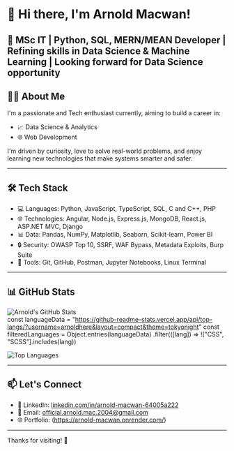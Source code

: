 # 👋 Hi there, I'm Arnold Macwan!
🎯 MSc IT | Python, SQL, MERN/MEAN Developer | Refining skills in Data Science & Machine Learning | Looking forward for Data Science opportunity
---

## 🧑‍💻 About Me

I'm a passionate and Tech enthusiast currently, aiming to build a career in:

- 📈 Data Science & Analytics  
- 🌐 Web Development  

I'm driven by curiosity, love to solve real-world problems, and enjoy learning new technologies that make systems smarter and safer.

---

## 🛠️ Tech Stack

- 💻 Languages: Python, JavaScript, TypeScript, SQL, C and C++, PHP
- 🌐 Technologies: Angular, Node.js, Express.js, MongoDB, React.js, ASP.NET MVC, Django  
- 📊 Data: Pandas, NumPy, Matplotlib, Seaborn, Scikit-learn, Power BI  
- 🔒 Security: OWASP Top 10, SSRF, WAF Bypass, Metadata Exploits, Burp Suite
- 🔧 Tools: Git, GitHub, Postman, Jupyter Notebooks, Linux Terminal

---

## 📊 GitHub Stats

![Arnold's GitHub Stats](https://github-readme-stats.vercel.app/api?username=arnoldhere&show_icons=true&theme=tokyonight)  
const languageData = "https://github-readme-stats.vercel.app/api/top-langs/?username=arnoldhere&layout=compact&theme=tokyonight"
const filteredLanguages = Object.entries(languageData)
  .filter(([lang]) => !["CSS", "SCSS"].includes(lang))

![Top Languages](filteredLanguages)

---

## 📫 Let's Connect

- 🔗 LinkedIn: [linkedin.com/in/arnold-macwan-64005a222](https://www.linkedin.com/in/arnold-macwan-64005a222)  
- 📧 Email: official.arnold.mac.2004@gmail.com
- 🌐 Portfolio: (https://arnold-macwan.onrender.com/)

---

Thanks for visiting! 🚀
